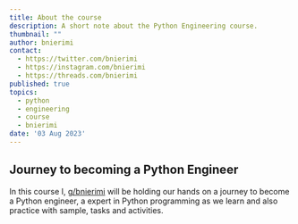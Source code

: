 ```yaml
---
title: About the course
description: A short note about the Python Engineering course.
thumbnail: ""
author: bnierimi
contact:
  - https://twitter.com/bnierimi
  - https://instagram.com/bnierimi
  - https://threads.com/bnierimi
published: true
topics:
  - python
  - engineering
  - course
  - bnierimi
date: '03 Aug 2023'
---
```


## Journey to becoming a Python Engineer
In this course I, [g/bnierimi](https://bnierimi.vercel.app) will be holding our hands on a journey to become a Python engineer, a expert in Python programming as we learn and also practice with sample, tasks and activities.